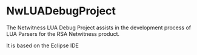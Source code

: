 # NwLUADebugProject
The Netwitness LUA Debug Project assists in the development process of LUA Parsers for the RSA Netwitness product. 

It is based on the Eclipse IDE
